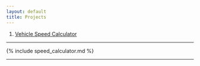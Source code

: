 ```yaml
---
layout: default
title: Projects
---
```

1. [Vehicle Speed Calculator](#vehicle-speed-calculator)


***
{% include speed_calculator.md %}
***